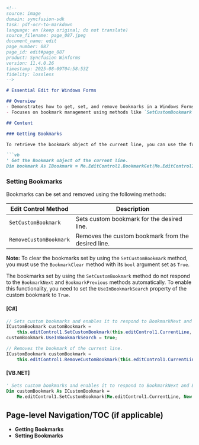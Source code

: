 ```markdown
<!--
source: image
domain: syncfusion-sdk
task: pdf-ocr-to-markdown
language: en (keep original; do not translate)
source_filename: page_087.jpeg
document_name: edit
page_number: 087
page_id: edit#page_087
product: Syncfusion Winforms
version: 11.4.0.26
timestamp: 2025-08-09T04:58:53Z
fidelity: lossless
-->

# Essential Edit for Windows Forms

## Overview
- Demonstrates how to get, set, and remove bookmarks in a Windows Forms application using Syncfusion's Edit control.
- Focuses on bookmark management using methods like `SetCustomBookmark`, `RemoveCustomBookmark`, and `BookmarkClear`.

## Content

### Getting Bookmarks

To retrieve the bookmark object of the current line, you can use the following code snippet:

```vb
' Get the Bookmark object of the current line.
Dim bookmark As IBookmark = Me.EditControl1.BookmarkGet(Me.EditControl1.CurrentLine)
```

### Setting Bookmarks

Bookmarks can be set and removed using the following methods:

| Edit Control Method           | Description                                                                  |
|------------------------------|------------------------------------------------------------------------------|
| `SetCustomBookmark`          | Sets custom bookmark for the desired line.                                |
| `RemoveCustomBookmark`       | Removes the custom bookmark from the desired line.                        |

**Note:** To clear the bookmarks set by using the `SetCustomBookmark` method, you must use the `BookmarkClear` method with its `bool` argument set as `True`.

The bookmarks set by using the `SetCustomBookmark` method do not respond to the `BookmarkNext` and `BookmarkPrevious` methods automatically. To enable this functionality, you need to set the `UseInBookmarkSearch` property of the custom bookmark to `True`.

#### [C#]

```csharp
// Sets custom bookmarks and enables it to respond to BookmarkNext and BookmarkPrevious methods.
ICustomBookmark customBookmark =
    this.editControl1.SetCustomBookmark(this.editControl1.CurrentLine, new BookmarkPaintEventHandler(CustomBookmarkPainter));
customBookmark.UseInBookmarkSearch = true;

// Removes the bookmark of the current line.
ICustomBookmark customBookmark =
    this.editControl1.RemoveCustomBookmark(this.editControl1.CurrentLine, BookmarkPaintEventHandler(CustomBookmarkPainter));
```

#### [VB.NET]

```vb
' Sets custom bookmarks and enables it to respond to BookmarkNext and BookmarkPrevious methods.
Dim customBookmark As ICustomBookmark =
    Me.editControl1.SetCustomBookmark(Me.editControl1.CurrentLine, New BookmarkPaintEventHandler(CustomBookmarkPainter))
```

## Page-level Navigation/TOC (if applicable)
- **Getting Bookmarks**
- **Setting Bookmarks**

<!-- tags: [product, winforms, edit, bookmarks, version:] keywords: [bookmarks, get, set, remove, custombookmark, useinbookmarksearch] -->
```